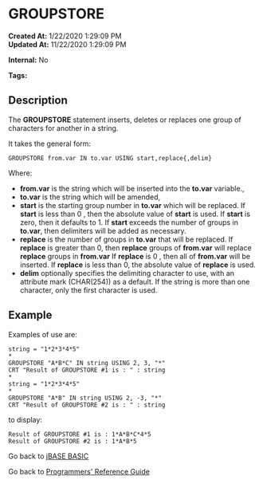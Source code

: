 # GROUPSTORE

**Created At:** 1/22/2020 1:29:09 PM  
**Updated At:** 11/22/2020 1:29:09 PM

**Internal:** No  

**Tags:**
<badge text='groupstore' vertical='middle' />

## Description

The **GROUPSTORE** statement inserts, deletes or replaces one group of characters for another in a string.

It takes the general form:

```
GROUPSTORE from.var IN to.var USING start,replace{,delim}
```

Where:

- **from.var** is the string which will be inserted into the **to.var** variable.,
- **to.var** is the string which will be amended,
- **start** is the starting group number in **to.var** which will be replaced. If **start** is less than 0 , then the absolute value of **start** is used. If **start** is zero, then it defaults to 1. If **start** exceeds the number of groups in **to.var**, then delimiters will be added as necessary.
- **replace** is the number of groups in **to.var** that will be replaced. If **replace** is greater than 0, then **replace** groups of **from.var** will replace **replace** groups in **from.var** If **replace** is 0 , then all of **from.var** will be inserted. If **replace** is less than 0, the absolute value of **replace** is used.
- **delim** optionally specifies the delimiting character to use, with an attribute mark (CHAR(254)) as a default. If the string is more than one character, only the first character is used.

## Example

Examples of use are:

```
string = "1*2*3*4*5"
*
GROUPSTORE "A*B*C" IN string USING 2, 3, "*"
CRT "Result of GROUPSTORE #1 is : " : string
*
string = "1*2*3*4*5"
*
GROUPSTORE "A*B" IN string USING 2, -3, "*"
CRT "Result of GROUPSTORE #2 is : " : string
```

to display:

```
Result of GROUPSTORE #1 is : 1*A*B*C*4*5
Result of GROUPSTORE #2 is : 1*A*B*5
```

Go back to [jBASE BASIC](./../README.md)

Go back to [Programmers' Reference Guide](./../../reference-guides/jbc/README.md)
